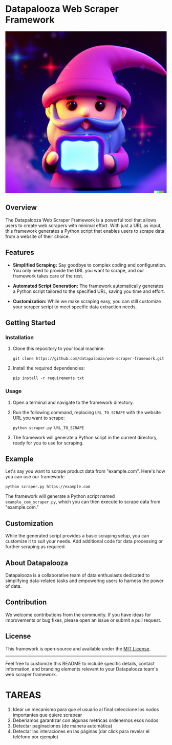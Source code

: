 # Datapalooza Web Scraper Framework

![Datapalooza Logo](img/wizard.png)

## Overview

The Datapalooza Web Scraper Framework is a powerful tool that allows users to create web scrapers with minimal effort. With just a URL as input, this framework generates a Python script that enables users to scrape data from a website of their choice.

## Features

- **Simplified Scraping:** Say goodbye to complex coding and configuration. You only need to provide the URL you want to scrape, and our framework takes care of the rest.

- **Automated Script Generation:** The framework automatically generates a Python script tailored to the specified URL, saving you time and effort.

- **Customization:** While we make scraping easy, you can still customize your scraper script to meet specific data extraction needs.

## Getting Started

### Installation

1. Clone this repository to your local machine:

   ```shell
   git clone https://github.com/datapalooza/web-scraper-framework.git
   ```

2. Install the required dependencies:

   ```shell
   pip install -r requirements.txt
   ```

### Usage

1. Open a terminal and navigate to the framework directory.

2. Run the following command, replacing `URL_TO_SCRAPE` with the website URL you want to scrape:

   ```shell
   python scraper.py URL_TO_SCRAPE
   ```

3. The framework will generate a Python script in the current directory, ready for you to use for scraping.

## Example

Let's say you want to scrape product data from "example.com". Here's how you can use our framework:

```shell
python scraper.py https://example.com
```

The framework will generate a Python script named `example_com_scraper.py`, which you can then execute to scrape data from "example.com."

## Customization

While the generated script provides a basic scraping setup, you can customize it to suit your needs. Add additional code for data processing or further scraping as required.

## About Datapalooza

Datapalooza is a collaborative team of data enthusiasts dedicated to simplifying data-related tasks and empowering users to harness the power of data.

## Contribution

We welcome contributions from the community. If you have ideas for improvements or bug fixes, please open an issue or submit a pull request.

## License

This framework is open-source and available under the [MIT License](LICENSE).

---

Feel free to customize this README to include specific details, contact information, and branding elements relevant to your Datapalooza team's web scraper framework.


# TAREAS
1. Idear un mecanismo para que el usuario al final seleccione los nodos importantes que quiere scrapear
2. Deberíamos garantizar con algunas métricas ordenemos esos nodos
3. Detectar paginaciones (de manera automática)
4. Detectar las interaciones en las páginas (dar click para revelar el teléfono por ejemplo)